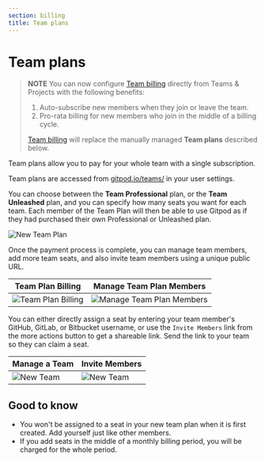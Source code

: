 ```yaml
---
section: billing
title: Team plans
---
```


<script context="module">
  export const prerender = true;
</script>

# Team plans

> **NOTE**
> You can now configure [Team billing](/docs/configure/billing/team-billing) directly from Teams & Projects with the following benefits:
>
> 1. Auto-subscribe new members when they join or leave the team.
> 2. Pro-rata billing for new members who join in the middle of a billing cycle.
>
> [Team billing](/docs/configure/billing/team-billing) will replace the manually managed **Team plans** described below.

Team plans allow you to pay for your whole team with a single subscription.

Team plans are accessed from [gitpod.io/teams/](https://gitpod.io/teams/) in your user settings.

You can choose between the **Team Professional** plan, or the **Team Unleashed** plan, and you can specify how many seats you want for each team. Each member of the Team Plan will then be able to use Gitpod as if they had purchased their own Professional or Unleashed plan.

![New Team Plan](../../../static/images/docs/team-plan-new.png)

Once the payment process is complete, you can manage team members, add more team seats, and also invite team members using a unique public URL.

| Team Plan Billing                                                       | Manage Team Plan Members                                                          |
| ----------------------------------------------------------------------- | --------------------------------------------------------------------------------- |
| ![Team Plan Billing](../../../static/images/docs/team-plan-billing.png) | ![Manage Team Plan Members](../../../static/images/docs/team-plan-membership.png) |

You can either directly assign a seat by entering your team member's GitHub, GitLab, or Bitbucket username, or use the `Invite Members` link from the more actions button to get a shareable link. Send the link to your team so they can claim a seat.

| Manage a Team                                             | Invite Members                                            |
| --------------------------------------------------------- | --------------------------------------------------------- |
| ![New Team](../../../static/images/docs/teams-manage.jpg) | ![New Team](../../../static/images/docs/teams-invite.jpg) |

## Good to know

- You won't be assigned to a seat in your new team plan when it is first created. Add yourself just like other members.
- If you add seats in the middle of a monthly billing period, you will be charged for the whole period.
